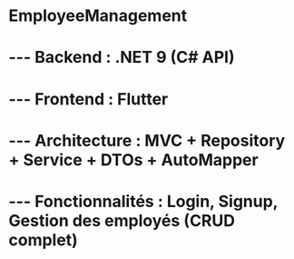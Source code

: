 # EmployeeManagement

# --- Backend : .NET 9 (C# API)

# --- Frontend : Flutter

# --- Architecture : MVC + Repository + Service + DTOs + AutoMapper

# --- Fonctionnalités : Login, Signup, Gestion des employés (CRUD complet)
